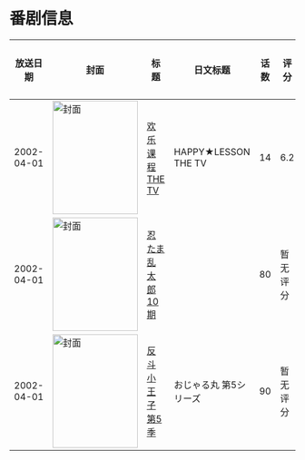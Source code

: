 # 番剧信息

|放送日期|封面|标题|日文标题|话数|评分|评分人数|
|---|---|---|---|---|---|---|
|2002-04-01|<img src="https://lain.bgm.tv/pic/cover/c/30/1a/14653_rc1Mk.jpg" alt="封面" style="width:150px;height:200px;object-fit:cover;">|[欢乐课程 THE TV](https://bangumi.tv/subject/14653)|HAPPY★LESSON THE TV|14|6.2|155人评分|
|2002-04-01|<img src="https://lain.bgm.tv/pic/cover/c/9a/d4/161688_4NZ2R.jpg" alt="封面" style="width:150px;height:200px;object-fit:cover;">|[忍たま乱太郎 10期](https://bangumi.tv/subject/161688)||80|暂无评分|少于10人评分|
|2002-04-01|<img src="https://lain.bgm.tv/pic/cover/c/35/ef/416177_9Wv9E.jpg" alt="封面" style="width:150px;height:200px;object-fit:cover;">|[反斗小王子 第5季](https://bangumi.tv/subject/416177)|おじゃる丸 第5シリーズ|90|暂无评分|少于10人评分|
